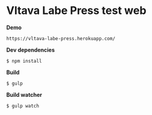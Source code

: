 Vltava Labe Press test web
=

**Demo**

`https://vltava-labe-press.herokuapp.com/`

**Dev dependencies**
```
$ npm install
```

**Build**
```
$ gulp
```

**Build watcher**
```
$ gulp watch
```